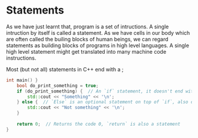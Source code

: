# Statements

As we have just learnt that, program is a set of intructions. A single intruction by itself is called a statement. 
As we have cells in our body which are often called the builing blocks of human beings, we can regard statements 
as building blocks of programs in high level languages. A single high level statement might get translated into many
machine code instructions.

Most (but not all) statements in C++ end with a ;

```cpp
int main() }
    bool do_print_something = true;
    if (do_print_something) {  // An `if` statement, it doesn't end with a ; and it checks if a condition is true
        std::cout << "Something" << '\n';
    } else {  // `Else` is an optional statement on top of `if`, also doesn't end with a ;
        std::cout << "Not something" << '\n';
    }
    
    return 0;  // Returns the code 0, `return` is also a statement
}
```
